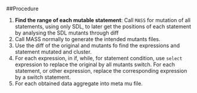 ##Procedure

1. __Find the range of each mutable statement__: Call `MASS` for mutation of all statements, using only SDL, to later get the positions of each statement by analysing the SDL mutants through diff
2. Call MASS normally to generate the intended mutants files.
3. Use the diff of the original and mutants fo find the expressions and statement mutated and cluster.
4. For each expression, in if, while, for statement condition, use `select` expression to replace the original by all mutants switch. For each statement, or other expression, replace the corresponding expression by a switch statement.
5. For each obtained data aggregate into meta mu file.
